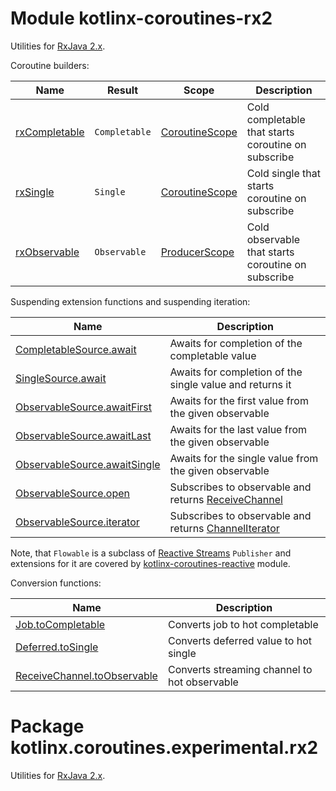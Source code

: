 # Module kotlinx-coroutines-rx2

Utilities for [RxJava 2.x](https://github.com/ReactiveX/RxJava).

Coroutine builders:

| **Name**        | **Result**                              | **Scope**        | **Description**
| --------------- | --------------------------------------- | ---------------- | ---------------
| [rxCompletable] | `Completable`                           | [CoroutineScope] | Cold completable that starts coroutine on subscribe
| [rxSingle]      | `Single`                                | [CoroutineScope] | Cold single that starts coroutine on subscribe
| [rxObservable]  | `Observable`                            | [ProducerScope]  | Cold observable that starts coroutine on subscribe

Suspending extension functions and suspending iteration:

| **Name** | **Description**
| -------- | ---------------
| [CompletableSource.await][io.reactivex.CompletableSource.await] | Awaits for completion of the completable value 
| [SingleSource.await][io.reactivex.SingleSource.await] | Awaits for completion of the single value and returns it 
| [ObservableSource.awaitFirst][io.reactivex.ObservableSource.awaitFirst] | Awaits for the first value from the given observable
| [ObservableSource.awaitLast][io.reactivex.ObservableSource.awaitFirst] | Awaits for the last value from the given observable
| [ObservableSource.awaitSingle][io.reactivex.ObservableSource.awaitSingle] | Awaits for the single value from the given observable
| [ObservableSource.open][io.reactivex.ObservableSource.open] | Subscribes to observable and returns [ReceiveChannel] 
| [ObservableSource.iterator][io.reactivex.ObservableSource.iterator] | Subscribes to observable and returns [ChannelIterator]

Note, that `Flowable` is a subclass of [Reactive Streams](http://www.reactive-streams.org)
`Publisher` and extensions for it are covered by
[kotlinx-coroutines-reactive](../kotlinx-coroutines-reactive) module.

Conversion functions:

| **Name** | **Description**
| -------- | ---------------
| [Job.toCompletable][kotlinx.coroutines.experimental.Job.toCompletable] | Converts job to hot completable
| [Deferred.toSingle][kotlinx.coroutines.experimental.Deferred.toSingle] | Converts deferred value to hot single
| [ReceiveChannel.toObservable][kotlinx.coroutines.experimental.channels.ReceiveChannel.toObservable] | Converts streaming channel to hot observable

<!--- SITE_ROOT https://kotlin.github.io/kotlinx.coroutines/kotlinx-coroutines-core -->
<!--- DOCS_ROOT kotlinx-coroutines-core/target/dokka/kotlinx-coroutines-core -->
<!--- INDEX kotlinx.coroutines.experimental -->
[CoroutineScope]: https://kotlin.github.io/kotlinx.coroutines/kotlinx-coroutines-core/kotlinx.coroutines.experimental/-coroutine-scope/index.html
<!--- INDEX kotlinx.coroutines.experimental.channels -->
[ProducerScope]: https://kotlin.github.io/kotlinx.coroutines/kotlinx-coroutines-core/kotlinx.coroutines.experimental.channels/-producer-scope/index.html
[ReceiveChannel]: https://kotlin.github.io/kotlinx.coroutines/kotlinx-coroutines-core/kotlinx.coroutines.experimental.channels/-receive-channel/index.html
[ChannelIterator]: https://kotlin.github.io/kotlinx.coroutines/kotlinx-coroutines-core/kotlinx.coroutines.experimental.channels/-channel-iterator/index.html
<!--- SITE_ROOT https://kotlin.github.io/kotlinx.coroutines/kotlinx-coroutines-rx2 -->
<!--- DOCS_ROOT kotlinx-coroutines-rx2/target/dokka/kotlinx-coroutines-rx2 -->
<!--- INDEX kotlinx.coroutines.experimental.rx2 -->
[rxCompletable]: https://kotlin.github.io/kotlinx.coroutines/kotlinx-coroutines-rx2/kotlinx.coroutines.experimental.rx2/rx-completable.html
[rxSingle]: https://kotlin.github.io/kotlinx.coroutines/kotlinx-coroutines-rx2/kotlinx.coroutines.experimental.rx2/rx-single.html
[rxObservable]: https://kotlin.github.io/kotlinx.coroutines/kotlinx-coroutines-rx2/kotlinx.coroutines.experimental.rx2/rx-observable.html
[io.reactivex.CompletableSource.await]: https://kotlin.github.io/kotlinx.coroutines/kotlinx-coroutines-rx2/kotlinx.coroutines.experimental.rx2/io.reactivex.-completable-source/await.html
[io.reactivex.SingleSource.await]: https://kotlin.github.io/kotlinx.coroutines/kotlinx-coroutines-rx2/kotlinx.coroutines.experimental.rx2/io.reactivex.-single-source/await.html
[io.reactivex.ObservableSource.awaitFirst]: https://kotlin.github.io/kotlinx.coroutines/kotlinx-coroutines-rx2/kotlinx.coroutines.experimental.rx2/io.reactivex.-observable-source/await-first.html
[io.reactivex.ObservableSource.awaitSingle]: https://kotlin.github.io/kotlinx.coroutines/kotlinx-coroutines-rx2/kotlinx.coroutines.experimental.rx2/io.reactivex.-observable-source/await-single.html
[io.reactivex.ObservableSource.open]: https://kotlin.github.io/kotlinx.coroutines/kotlinx-coroutines-rx2/kotlinx.coroutines.experimental.rx2/io.reactivex.-observable-source/open.html
[io.reactivex.ObservableSource.iterator]: https://kotlin.github.io/kotlinx.coroutines/kotlinx-coroutines-rx2/kotlinx.coroutines.experimental.rx2/io.reactivex.-observable-source/iterator.html
[kotlinx.coroutines.experimental.Job.toCompletable]: https://kotlin.github.io/kotlinx.coroutines/kotlinx-coroutines-rx2/kotlinx.coroutines.experimental.rx2/kotlinx.coroutines.experimental.-job/to-completable.html
[kotlinx.coroutines.experimental.Deferred.toSingle]: https://kotlin.github.io/kotlinx.coroutines/kotlinx-coroutines-rx2/kotlinx.coroutines.experimental.rx2/kotlinx.coroutines.experimental.-deferred/to-single.html
[kotlinx.coroutines.experimental.channels.ReceiveChannel.toObservable]: https://kotlin.github.io/kotlinx.coroutines/kotlinx-coroutines-rx2/kotlinx.coroutines.experimental.rx2/kotlinx.coroutines.experimental.channels.-receive-channel/to-observable.html
<!--- END -->

# Package kotlinx.coroutines.experimental.rx2

Utilities for [RxJava 2.x](https://github.com/ReactiveX/RxJava).
